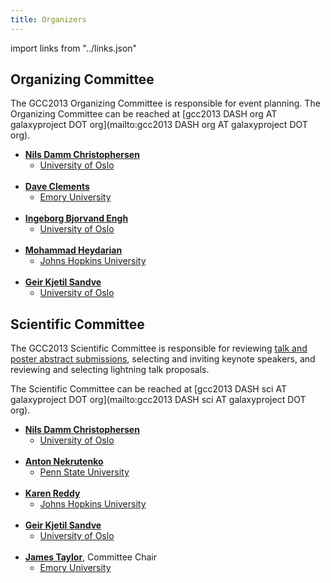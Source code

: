 ```yaml
---
title: Organizers
---
```

<slot name="/events/gcc2013/header" />



import links from "../links.json"
<link-box :links="links" />



## Organizing Committee

The GCC2013 Organizing Committee is responsible for event planning.  The Organizing Committee can be reached at [gcc2013 DASH org AT galaxyproject DOT org](mailto:gcc2013 DASH org AT galaxyproject DOT org).

* **[Nils Damm Christophersen](http://www.mn.uio.no/ifi/english/people/aca/nilsch/index.html)**
  * [University of Oslo](http://www.uio.no/)<br /><br />
* **[Dave Clements](/people/dave-clements/)**
  * [Emory University](http://emory.edu/)<br /><br />
* **[Ingeborg Bjorvand Engh](http://www.mn.uio.no/ifi/english/people/aca/ingebbj/)**
  * [University of Oslo](http://www.uio.no/)<br /><br />
* **[Mohammad Heydarian](http://epigenetics.jhu.edu/?section=personnelPages&personID=26)**
  * [Johns Hopkins University](http://jhu.edu/)<br /><br />
* **[Geir Kjetil Sandve](http://www.mn.uio.no/ifi/english/people/aca/geirksa/index.html)**
  * [University of Oslo](http://www.uio.no/)

## Scientific Committee

The GCC2013 Scientific Committee is responsible for reviewing [talk and poster abstract submissions](/events/gcc2013/abstracts/), selecting and inviting keynote speakers, and reviewing and selecting lightning talk proposals.

The Scientific Committee can be reached at [gcc2013 DASH sci AT galaxyproject DOT org](mailto:gcc2013 DASH sci AT galaxyproject DOT org).

* **[Nils Damm Christophersen](http://www.mn.uio.no/ifi/english/people/aca/nilsch/index.html)**
   * [University of Oslo](http://www.uio.no/)<br /><br />
* **[Anton Nekrutenko](/people/anton/)**
   * [Penn State University](http://www.psu.edu)<br /><br />
* **[Karen Reddy](http://biolchem.bs.jhmi.edu/pages/facultydetail.aspx?FID=343)**
   * [Johns Hopkins University](http://jhu.edu/)<br /><br />
* **[Geir Kjetil Sandve](http://www.mn.uio.no/ifi/english/people/aca/geirksa/index.html)**
   * [University of Oslo](http://www.uio.no/)<br /><br />
* **[James Taylor](/people/james-taylor/)**, Committee Chair
   * [Emory University](http://emory.edu)

<slot name="/events/gcc2013/footer" />
